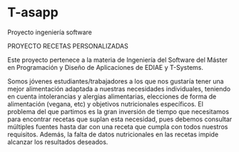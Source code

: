 # T-asapp
Proyecto ingeniería software

PROYECTO RECETAS PERSONALIZADAS

Este proyecto pertenece a la materia de Ingeniería del Software del Máster en Programación y Diseño de Aplicaciones
de EDIAE y T-Systems.

Somos jóvenes estudiantes/trabajadores a los que nos gustaría tener una mejor alimentación adaptada a nuestras necesidades individuales, teniendo en cuenta intolerancias y alergias alimentarias, elecciones de forma de alimentación (vegana, etc) y objetivos nutricionales específicos. El problema del que partimos es la gran inversión de tiempo que necesitamos para encontrar recetas que suplan esta necesidad, pues debemos consultar múltiples fuentes hasta dar con una receta que cumpla con todos nuestros requisitos. Además, la falta de datos nutricionales en las recetas impide alcanzar los resultados deseados.
